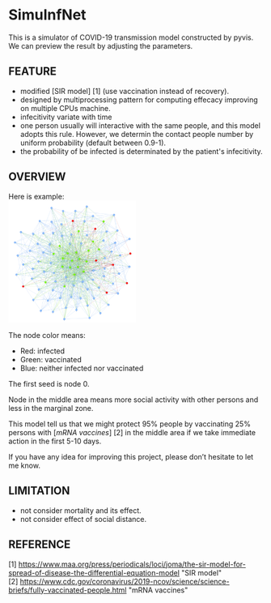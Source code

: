 # SimuInfNet
This is a simulator of COVID-19 transmission model constructed by pyvis.  
We can preview the result by adjusting the parameters.

FEATURE
-------
*   modified [SIR model] [1] (use vaccination instead of recovery).
*   designed by multiprocessing pattern for computing effecacy improving on multiple CPUs machine.
*   infecitivity variate with time
*   one person usually will interactive with the same people, and this model adopts this rule. However, we determin the contact people number by uniform probability (default between 0.9-1).
*   the probability of be infected is determinated by the patient's infecitivity. 

OVERVIEW
--------
Here is example:  
<img src="./SamplePic/VaccOnSocialActive.png" alt="vaccinate on social active people" width="50%" height="50%">


The node color means:  
*   Red: infected
*   Green: vaccinated
*   Blue: neither infected nor vaccinated

The first seed is node 0.  

Node in the middle area means more social activity with other persons and less in the marginal zone.  

This model tell us that we might protect 95% people by vaccinating 25% persons with [*mRNA vaccines*] [2] in the middle area if we take immediate action in the first 5-10 days.

If you have any idea for improving this project, please don’t hesitate to let me know.  

LIMITATION
----------
*   not consider mortality and its effect.
*   not consider effect of social distance.


REFERENCE
---------
[1] https://www.maa.org/press/periodicals/loci/joma/the-sir-model-for-spread-of-disease-the-differential-equation-model "SIR model"  
[2] https://www.cdc.gov/coronavirus/2019-ncov/science/science-briefs/fully-vaccinated-people.html  "mRNA vaccines"  
